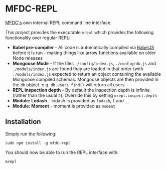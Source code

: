 MFDC-REPL
=========
[MFDC's](http://mfdc.biz) own internal REPL command line interface.


This project provides the executable `mrepl` which provides the following functionality over regular REPL:

* **Babel pre-compiler** - All code is automatically compiled via [BabelJS](http://babeljs.io) before it is run - making things like arrow functions available on older Node releases
* **Mongoose Mode** - If the files `./config/index.js`, `./config/db.js` and `./models/index.js` are found they are loaded in that order (with `./models/index.js` expected to return an object containing the available Mongoose compiled schemas. Mongoose objects are then provided in the `db` object. e.g. `db.users.find()` will return all users
* **REPL inspection depth** - By default the inspection depth is infinite (rather than the usual `2`). Override this by setting `mrepl.inspect.depth`
* **Module: Lodash** - lodash is provided as `lodash`, `l` and `__`
* **Module: Moment** - moment is provided as `moment`


Installation
------------
Simply run the following:

	sudo npm install -g mfdc-repl

You should now be able to run the REPL interface with:

	mrepl
